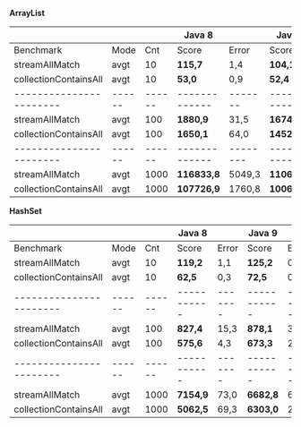 **ArrayList**

|                       |      |      |     Java 8 |        |     Java 9  |       |      |
|-----------------------|------|------|------------|--------|-------------|-------|------|
| Benchmark             | Mode |  Cnt |        Score|  Error|        Score| Error | Unit |
| streamAllMatch        | avgt |   10 |   **115,7**|    1,4 |   **104,1**|  0,5  | ns/op|
| collectionContainsAll | avgt |   10 |    **53,0**|    0,9 |    **52,4**|  0,3  | ns/op|
|-----------------------|------|------|-------------|-------|-------------|-------|------|
| streamAllMatch        | avgt |  100 |  **1880,9**|   31,5 |  **1674,7**|  9,7  | ns/op|
| collectionContainsAll | avgt |  100 |  **1650,1**|   64,0 |  **1452,1**|  6,1  | ns/op|
|-----------------------|------|------|-------------|--------|------------|-------|------|
| streamAllMatch        | avgt | 1000 |**116833,8**| 5049,3 |**110689,5**|  872,6| ns/op|
| collectionContainsAll | avgt | 1000 |**107726,9**| 1760,8 |**100625,2**| 1001,5| ns/op|


**HashSet**

|                       |      |      |    Java 8 |       |   Java 9  |       |      |
|-----------------------|------|------|-----------|-------|-----------|-------|------|
| Benchmark             | Mode |  Cnt |      Score| Error |      Score| Error | Unit |
| streamAllMatch        | avgt |   10 | **119,2**|    1,1 | **125,2**|  0,4  | ns/op|
| collectionContainsAll | avgt |   10 |  **62,5**|    0,3 |  **72,5**|  0,3  | ns/op|
|-----------------------|------|------|-----------|-------|-----------|-------|------|
| streamAllMatch        | avgt |  100 | **827,4**|   15,3 | **878,1**|  3,3  | ns/op|
| collectionContainsAll | avgt |  100 | **575,6**|    4,3 | **673,3**|  2,8  | ns/op|
|-----------------------|------|------|-----------|-------|-----------|-------|------|
| streamAllMatch        | avgt | 1000 |**7154,9**|   73,0 |**6682,8**|  68,3 | ns/op|
| collectionContainsAll | avgt | 1000 |**5062,5**|   69,3 |**6303,0**|  25,5 | ns/op|
